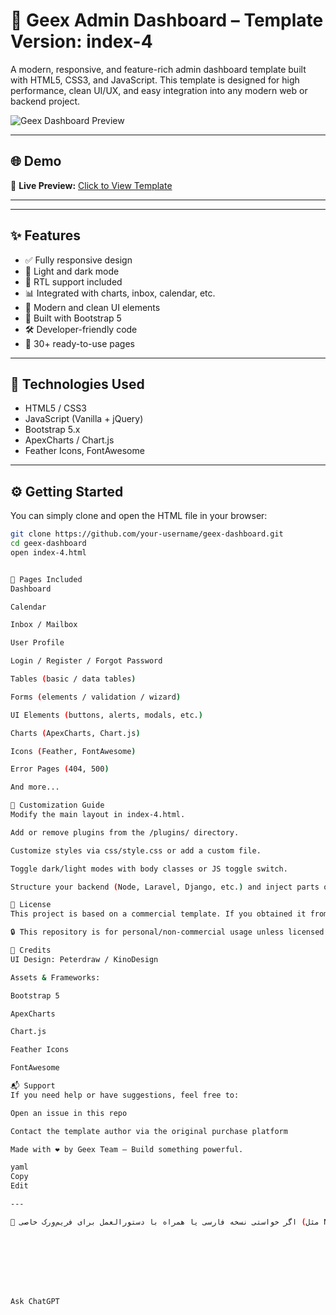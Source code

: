 # 🚀 Geex Admin Dashboard – Template Version: index-4

A modern, responsive, and feature-rich admin dashboard template built with HTML5, CSS3, and JavaScript. This template is designed for high performance, clean UI/UX, and easy integration into any modern web or backend project.

![Geex Dashboard Preview](https://geex.kinodesign.ir/template/assets/images/dashboard-preview.jpg)

---

## 🌐 Demo

🔗 **Live Preview:** [Click to View Template](https://geex.kinodesign.ir/template/index-4.html)

---

<!-- ## 📁 Project Structure
 -->

---

## ✨ Features

- ✅ Fully responsive design
- 🌙 Light and dark mode
- 🔄 RTL support included
- 📊 Integrated with charts, inbox, calendar, etc.
- 🎨 Modern and clean UI elements
- 🧱 Built with Bootstrap 5
- 🛠 Developer-friendly code
- 📁 30+ ready-to-use pages

---

## 🧰 Technologies Used

- HTML5 / CSS3
- JavaScript (Vanilla + jQuery)
- Bootstrap 5.x
- ApexCharts / Chart.js
- Feather Icons, FontAwesome

---

## ⚙️ Getting Started

You can simply clone and open the HTML file in your browser:

```bash
git clone https://github.com/your-username/geex-dashboard.git
cd geex-dashboard
open index-4.html


🧩 Pages Included
Dashboard

Calendar

Inbox / Mailbox

User Profile

Login / Register / Forgot Password

Tables (basic / data tables)

Forms (elements / validation / wizard)

UI Elements (buttons, alerts, modals, etc.)

Charts (ApexCharts, Chart.js)

Icons (Feather, FontAwesome)

Error Pages (404, 500)

And more...

🧠 Customization Guide
Modify the main layout in index-4.html.

Add or remove plugins from the /plugins/ directory.

Customize styles via css/style.css or add a custom file.

Toggle dark/light modes with body classes or JS toggle switch.

Structure your backend (Node, Laravel, Django, etc.) and inject parts of this template as views or components.

📜 License
This project is based on a commercial template. If you obtained it from a legal source (e.g., ThemeForest, Envato), make sure you follow the licensing terms included with the original download.

🔒 This repository is for personal/non-commercial usage unless licensed.

🙌 Credits
UI Design: Peterdraw / KinoDesign

Assets & Frameworks:

Bootstrap 5

ApexCharts

Chart.js

Feather Icons

FontAwesome

📬 Support
If you need help or have suggestions, feel free to:

Open an issue in this repo

Contact the template author via the original purchase platform

Made with ❤️ by Geex Team – Build something powerful.

yaml
Copy
Edit

---

📌 اگر خواستی نسخه فارسی یا همراه با دستورالعمل برای فریم‌ورک خاصی (مثل Node.js یا Laravel یا حتی CakePHP) برات بنویسم، کافیه بگی.








Ask ChatGPT
```
